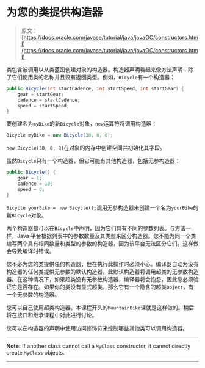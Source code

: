 # 为您的类提供构造器

> 原文： [https://docs.oracle.com/javase/tutorial/java/javaOO/constructors.html](https://docs.oracle.com/javase/tutorial/java/javaOO/constructors.html)

类包含被调用以从类蓝图创建对象的构造器。构造器声明看起来像方法声明 - 除了它们使用类的名称并且没有返回类型。例如，`Bicycle`有一个构造器：

```java
public Bicycle(int startCadence, int startSpeed, int startGear) {
    gear = startGear;
    cadence = startCadence;
    speed = startSpeed;
}

```

要创建名为`myBike`的新`Bicycle`对象，`new`运算符将调用构造器：

```java
Bicycle myBike = new Bicycle(30, 0, 8);

```

`new Bicycle(30, 0, 8)`在对象的内存中创建空间并初始化其字段。

虽然`Bicycle`只有一个构造器，但它可能有其他构造器，包括无参构造器：

```java
public Bicycle() {
    gear = 1;
    cadence = 10;
    speed = 0;
}

```

`Bicycle yourBike = new Bicycle();`调用无参构造器来创建一个名为`yourBike`的新`Bicycle`对象。

两个构造器都可以在`Bicycle`中声明，因为它们具有不同的参数列表。与方法一样，Java 平台根据列表中的参数数量及其类型来区分构造器。您不能为同一个类编写两个具有相同数量和类型的参数的构造器，因为该平台无法区分它们。这样做会导致编译时错误。

您不必为您的类提供任何构造器，但在执行此操作时必须小心。编译器自动为没有构造器的任何类提供无参数的默认构造器。此默认构造器将调用超类的无参数构造器。在这种情况下，如果超类没有无参数构造器，编译器将会抱怨，因此您必须验证它是否存在。如果你的类没有显式超类，那么它有一个隐含的超类`Object`，有一个无参数的构造器。

您可以自己使用超类构造器。本课程开头的`MountainBike`课就是这样做的。稍后将在接口和继承课程中对此进行讨论。

您可以在构造器的声明中使用访问修饰符来控制哪些其他类可以调用构造器。

* * *

**Note:** If another class cannot call a `MyClass` constructor, it cannot directly create `MyClass` objects.

* * *